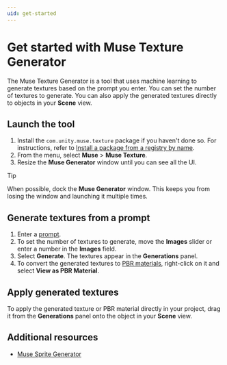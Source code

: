 ```yaml
---
uid: get-started
---
```


# Get started with Muse Texture Generator

The Muse Texture Generator is a tool that uses machine learning to generate textures based on the prompt you enter. You can set the number of textures to generate. You can also apply the generated textures directly to objects in your **Scene** view.

## Launch the tool

1. Install the `com.unity.muse.texture` package if you haven't done so. For instructions, refer to [Install a package from a registry by name](https://docs.unity3d.com/Manual/upm-ui-quick.html).
1. From the menu, select **Muse** > **Muse Texture**.
1. Resize the **Muse Generator** window until you can see all the UI.

> [!TIP]
> When possible, dock the **Muse Generator** window. This keeps you from losing the window and launching it multiple times.

## Generate textures from a prompt

1. Enter a [prompt](xref:write-prompt).
1. To set the number of textures to generate, move the **Images** slider or enter a number in the **Images** field.
1. Select **Generate**. The textures appear in the **Generations** panel.
1. To convert the generated textures to [PBR materials](xref:view-as-pbr), right-click on it and select **View as PBR Material**.

## Apply generated textures

To apply the generated texture or PBR material directly in your project, drag it from the **Generations** panel onto the object in your **Scene** view.

## Additional resources

* [Muse Sprite Generator](https://docs.unity3d.com/Packages/com.unity.muse.sprite@latest)